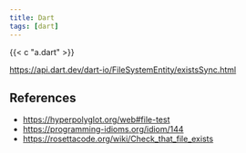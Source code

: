 ```yaml
---
title: Dart
tags: [dart]
---
```


{{< c "a.dart" >}}

<https://api.dart.dev/dart-io/FileSystemEntity/existsSync.html>

## References

- <https://hyperpolyglot.org/web#file-test>
- <https://programming-idioms.org/idiom/144>
- <https://rosettacode.org/wiki/Check_that_file_exists>
